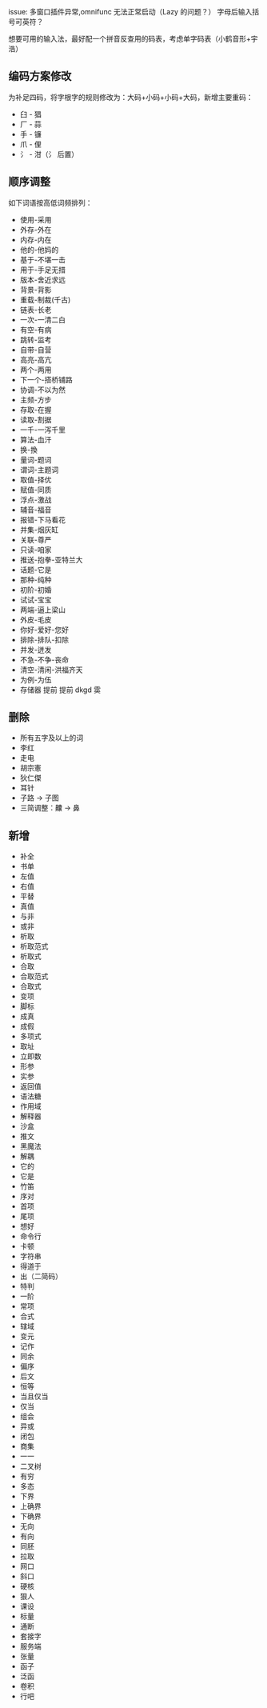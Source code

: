 issue: 多窗口插件异常,omnifunc 无法正常启动（Lazy 的问题？）
字母后输入括号可英符？

想要可用的输入法，最好配一个拼音反查用的码表，考虑单字码表（小鹤音形+宇浩）

## 编码方案修改

为补足四码，将字根字的规则修改为：大码+小码+小码+大码，新增主要重码：
- 臼 - 猖
- 厂 - 蒜
- 手 - 镰
- 爪 - 俚
- 氵 - 泔（氵 后置）

## 顺序调整

如下词语按高低词频排列：
- 使用-采用
- 外存-外在
- 内存-内在
- 他的-他妈的
- 基于-不堪一击
- 用于-手足无措
- 版本-舍近求远
- 背景-背影
- 重载-制裁(千古)
- 链表-长老
- 一次-一清二白
- 有空-有病
- 跳转-监考
- 自带-自营
- 高亮-高亢
- 两个-两用
- 下一个-搭桥铺路
- 协调-不以为然
- 主频-方步
- 存取-在握
- 读取-割据
- 一千-一泻千里
- 算法-血汗
- 换-換
- 量词-题词
- 谓词-主题词
- 取值-择优
- 赋值-同质
- 浮点-激战
- 辅音-福音
- 报错-下马看花
- 并集-烟灰缸
- 关联-尊严
- 只读-咱家
- 推送-抱拳-亚特兰大
- 话题-它是
- 那种-纯种
- 初阶-初婚
- 试试-宝宝
- 两端-逼上梁山
- 外皮-毛皮
- 你好-爱好-您好
- 排除-排队-扣除
- 并发-迸发
- 不急-不争-丧命
- 清空-清闲-洪福齐天
- 为例-为伍
- 存储器 提前
提前 dkgd 雵

## 删除

- 所有五字及以上的词
- 李红
- 走电
- 胡宗憲
- 狄仁傑
- 耳针
- 子路 -> 子图
- 三简调整：齉 -> 鼻

## 新增

- 补全
- 书单
- 左值
- 右值
- 平替
- 真值
- 与非
- 或非
- 析取
- 析取范式
- 析取式
- 合取
- 合取范式
- 合取式
- 变项
- 脚标
- 成真
- 成假
- 多项式
- 取址
- 立即数
- 形参
- 实参
- 返回值
- 语法糖
- 作用域
- 解释器
- 沙盒
- 推文
- 黑魔法
- 解耦
- 它的
- 它是
- 竹笛
- 序对
- 首项
- 尾项
- 想好
- 命令行
- 卡顿
- 字符串
- 得道于
- 出（二简码）
- 特判
- 一阶
- 常项
- 合式
- 辖域
- 变元
- 记作 
- 同余
- 偏序
- 后文
- 恒等
- 当且仅当
- 仅当
- 组会
- 异或
- 闭包
- 商集
- 一一
- 二叉树
- 有穷
- 多态
- 下界
- 上确界
- 下确界
- 无向
- 有向
- 同胚
- 拉取
- 网口
- 斜口
- 硬核
- 狠人
- 课设
- 标量
- 通断
- 套接字
- 服务端
- 张量
- 函子
- 泛函
- 卷积
- 行吧


